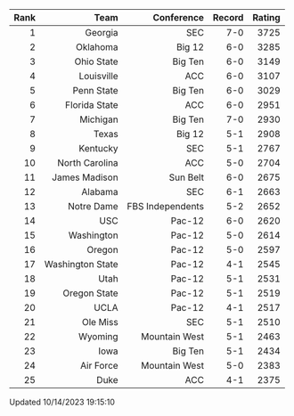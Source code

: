 | Rank  | Team                 | Conference           | Record   | Rating |
| ---:  | ---:                 | ---:                 | ---:     | ---:   |
| 1     | Georgia              | SEC                  | 7-0      | 3725   |
| 2     | Oklahoma             | Big 12               | 6-0      | 3285   |
| 3     | Ohio State           | Big Ten              | 6-0      | 3149   |
| 4     | Louisville           | ACC                  | 6-0      | 3107   |
| 5     | Penn State           | Big Ten              | 6-0      | 3029   |
| 6     | Florida State        | ACC                  | 6-0      | 2951   |
| 7     | Michigan             | Big Ten              | 7-0      | 2930   |
| 8     | Texas                | Big 12               | 5-1      | 2908   |
| 9     | Kentucky             | SEC                  | 5-1      | 2767   |
| 10    | North Carolina       | ACC                  | 5-0      | 2704   |
| 11    | James Madison        | Sun Belt             | 6-0      | 2675   |
| 12    | Alabama              | SEC                  | 6-1      | 2663   |
| 13    | Notre Dame           | FBS Independents     | 5-2      | 2652   |
| 14    | USC                  | Pac-12               | 6-0      | 2620   |
| 15    | Washington           | Pac-12               | 5-0      | 2614   |
| 16    | Oregon               | Pac-12               | 5-0      | 2597   |
| 17    | Washington State     | Pac-12               | 4-1      | 2545   |
| 18    | Utah                 | Pac-12               | 5-1      | 2531   |
| 19    | Oregon State         | Pac-12               | 5-1      | 2519   |
| 20    | UCLA                 | Pac-12               | 4-1      | 2517   |
| 21    | Ole Miss             | SEC                  | 5-1      | 2510   |
| 22    | Wyoming              | Mountain West        | 5-1      | 2463   |
| 23    | Iowa                 | Big Ten              | 5-1      | 2434   |
| 24    | Air Force            | Mountain West        | 5-0      | 2383   |
| 25    | Duke                 | ACC                  | 4-1      | 2375   |

Updated 10/14/2023 19:15:10
